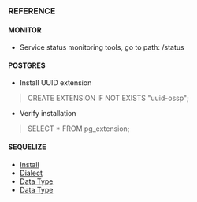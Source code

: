 ### REFERENCE

#### MONITOR

- Service status monitoring tools, go to path: /status

#### POSTGRES

- Install UUID extension
> CREATE EXTENSION IF NOT EXISTS "uuid-ossp";

- Verify installation
> SELECT * FROM pg_extension;

#### SEQUELIZE

- [Install](https://sequelize.org/docs/v6/getting-started/#installing)
- [Dialect](https://sequelize.org/docs/v6/other-topics/dialect-specific-things/)
- [Data Type](https://sequelize.org/docs/v6/core-concepts/model-basics/#data-types)
- [Data Type](https://sequelize.org/docs/v7/other-topics/other-data-types)